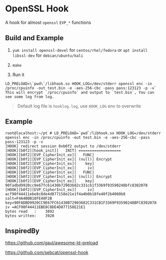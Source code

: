 # OpenSSL Hook

A hook for almost `openssl` `EVP_*` functions

## Build and Example
1. `yum install openssl-devel` for `centos/rhel/fedora` or `apt install libssl-dev` for `debian/ubuntu/kali`

2. `make`

3. Run it
```shell
LD_PRELOAD=\`pwd\`/libhook.so HOOK_LOG=/dev/stderr openssl enc -in /proc/cpuinfo -out test.bin -e -aes-256-cbc -pass pass:123123 -p -v`
This will encrypt `/proc/cpuinfo` and output to `test.bin`, You can see some log from log.
```

> Default log file is `hooklog.log`, use `HOOK_LOG` env to overwrite

## Example

```shell
root@localhost:~/pt # LD_PRELOAD=`pwd`/libhook.so HOOK_LOG=/dev/stderr openssl enc -in /proc/cpuinfo -out test.bin -e -aes-256-cbc -pass pass:123123 -p -v
[HOOK] redirect session 0xb0f2 output to /dev/stderr
[HOOK][b0f2][hook_init][   INIT] ===================
[HOOK][b0f2][EVP_CipherInit_ex][   FUNC]
[HOOK][b0f2][EVP_CipherInit_ex][ (null)] Encrypt
[HOOK][b0f2][EVP_CipherInit_ex][    key]
[HOOK][b0f2][EVP_CipherInit_ex][     iv]
[HOOK][b0f2][EVP_CipherInit_ex][   FUNC]
[HOOK][b0f2][EVP_CipherInit_ex][ (null)] Encrypt
[HOOK][b0f2][EVP_CipherInit_ex][    key] 90fadbd9920cc9e67fc61430b72903682c331cb1f3369f93590248bfc8302078
[HOOK][b0f2][EVP_CipherInit_ex][     iv] acf90f44411ebe8c8de4d877158e21e1f4a4b0b18fe40f2b4060b8
salt=F4A4B0B18FE40F2B
key=90FADBD9920CC9E67FC61430B72903682C331CB1F3369F93590248BFC8302078
iv =ACF90F44411EBE8C8DE4D877158E21E1
bytes read   :    3892
bytes written:    3920
```
## InspiredBy

https://github.com/gaul/awesome-ld-preload

https://github.com/sebcat/openssl-hook
